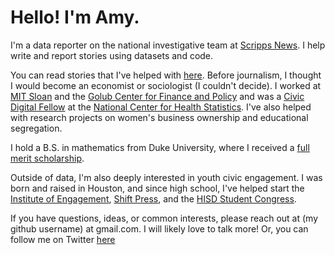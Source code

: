 # Hello! I'm Amy. 

I'm a data reporter on the national investigative team at [Scripps News](https://scrippsnews.com). I help write and report stories using datasets and code. 

You can read stories that I've helped with [here](https://scrippsnews.com/team/amy-fan-1/). Before journalism, I thought I would become an economist or sociologist (I couldn't decide). I worked at [MIT Sloan](https://mitsloan.mit.edu/) and the [Golub Center for Finance and Policy](https://gcfp.mit.edu/) and was a [Civic Digital Fellow](https://www.codingitforward.com/summer-fellowships) at the [National Center for Health Statistics](https://www.cdc.gov/nchs/index.htm). I've also helped with research projects on women's business ownership  and educational segregation. 

I hold a B.S. in mathematics from Duke University, where I received a [full merit scholarship](https://ousf.duke.edu/merit-scholarships/ab-duke-scholars-program/). 

Outside of data, I'm also deeply interested in youth civic engagement. I was born and raised in Houston, and since high school, I've helped start the [Institute of Engagement](https://iehouston.org), [Shift Press](https://shift.press/), and the [HISD Student Congress](https://twitter.com/HISDStuCon).

If you have questions, ideas, or common interests, please reach out at (my github username) at gmail.com. I will likely love to talk more! Or, you can follow me on Twitter [here](https://twitter.com/amyafan)
